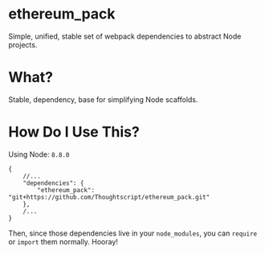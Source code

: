 # ethereum_pack

Simple, unified, stable set of webpack dependencies to abstract Node projects.

# What?

Stable, dependency, base for simplifying Node scaffolds.

# How Do I Use This?

Using Node: `8.8.0`

```
{
	//...
	"dependencies": {
		"ethereum_pack": "git+https://github.com/Thoughtscript/ethereum_pack.git"
	},
	/...
}
```

Then, since those dependencies live in your `node_modules`, you can `require` or `import` them normally. Hooray!
